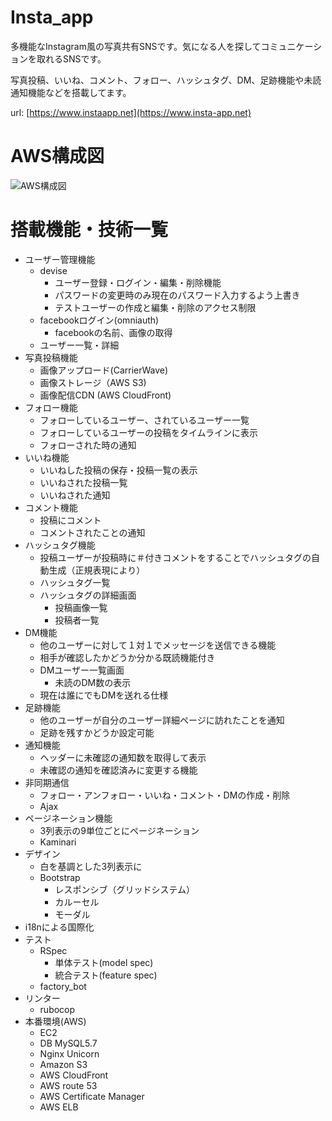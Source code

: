 # Insta_app
多機能なInstagram風の写真共有SNSです。気になる人を探してコミュニケーションを取れるSNSです。

写真投稿、いいね、コメント、フォロー、ハッシュタグ、DM、足跡機能や未読通知機能などを搭載してます。

url: [https://www.instaapp.net](https://www.insta-app.net)

# AWS構成図
![AWS構成図](https://user-images.githubusercontent.com/40578383/59324523-38049000-8d1a-11e9-91c2-96c9d9925b11.jpg)

# 搭載機能・技術一覧
- ユーザー管理機能
  - devise
    - ユーザー登録・ログイン・編集・削除機能
    - パスワードの変更時のみ現在のパスワード入力するよう上書き
    - テストユーザーの作成と編集・削除のアクセス制限
  - facebookログイン(omniauth)
    - facebookの名前、画像の取得
  - ユーザー一覧・詳細
- 写真投稿機能
  - 画像アップロード(CarrierWave)
  - 画像ストレージ（AWS S3)
  - 画像配信CDN (AWS CloudFront)
- フォロー機能
  - フォローしているユーザー、されているユーザー一覧
  - フォローしているユーザーの投稿をタイムラインに表示
  - フォローされた時の通知
- いいね機能
  - いいねした投稿の保存・投稿一覧の表示
  - いいねされた投稿一覧
  - いいねされた通知
- コメント機能
  - 投稿にコメント
  - コメントされたことの通知
- ハッシュタグ機能
  - 投稿ユーザーが投稿時に＃付きコメントをすることでハッシュタグの自動生成（正規表現により）
  - ハッシュタグ一覧
  - ハッシュタグの詳細画面
    - 投稿画像一覧
    - 投稿者一覧
- DM機能
  - 他のユーザーに対して１対１でメッセージを送信できる機能
  - 相手が確認したかどうか分かる既読機能付き
  - DMユーザー一覧画面
    - 未読のDM数の表示
  - 現在は誰にでもDMを送れる仕様
- 足跡機能
  - 他のユーザーが自分のユーザー詳細ページに訪れたことを通知
  - 足跡を残すかどうか設定可能 
- 通知機能
  - ヘッダーに未確認の通知数を取得して表示
  - 未確認の通知を確認済みに変更する機能
- 非同期通信
  - フォロー・アンフォロー・いいね・コメント・DMの作成・削除
  - Ajax
- ページネーション機能
  - 3列表示の9単位ごとにページネーション
  - Kaminari
- デザイン
  - 白を基調とした3列表示に
  - Bootstrap
    - レスポンシブ（グリッドシステム）
    - カルーセル
    - モーダル
- i18nによる国際化
- テスト
  - RSpec
    - 単体テスト(model spec)
    - 統合テスト(feature spec)
  - factory_bot
- リンター
  - rubocop
- 本番環境(AWS)
  - EC2
  - DB MySQL5.7
  - Nginx Unicorn
  - Amazon S3
  - AWS CloudFront
  - AWS route 53
  - AWS Certificate Manager
  - AWS ELB
